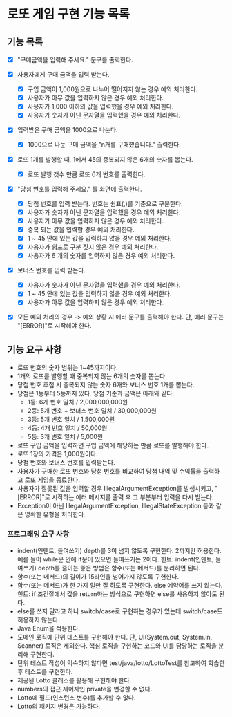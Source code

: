 # 로또 게임 구현 기능 목록

## 기능 목록

- [x] "구매금액을 입력해 주세요." 문구를 출력한다.

- [x] 사용자에게 구매 금액을 입력 받는다. 
  - [x] 구입 금액이 1,000원으로 나누어 떨어지지 않는 경우 예외 처리한다.
  - [x] 사용자가 아무 값을 입력하지 않은 경우 예외 처리한다.
  - [x] 사용자가 1,000 이하의 값을 입력했을 경우 예외 처리한다.
  - [x] 사용자가 숫자가 아닌 문자열을 입력했을 경우 예외 처리한다.

- [x] 입력받은 구매 금액을 1000으로 나눈다.
  - [x] 1000으로 나눈 구매 금액을 "n개를 구매했습니다." 출력한다.

- [x] 로또 1개를 발행할 때, 1에서 45의 중복되지 않은 6개의 숫자를 뽑는다.
  - [x] 로또 발행 갯수 만큼 로또 6개 번호를 출력한다.

- [x] "당첨 번호를 입력해 주세요." 를 화면에 출력한다.
  - [x] 당첨 번호를 입력 받는다. 번호는 쉼표(,)를 기준으로 구분한다.
  - [x] 사용자가 숫자가 아닌 문자열을 입력했을 경우 예외 처리한다.
  - [x] 사용자가 아무 값을 입력하지 않은 경우 예외 처리한다.
  - [x] 중복 되는 값을 입력할 경우 예외 처리한다.
  - [x] 1 ~ 45 안에 있는 값을 입력하지 않을 경우 예외 처리한다.
  - [x] 사용자가 쉼표로 구분 짓지 않은 경우 예외 처리한다.
  - [x] 사용자가 6 개의 숫자를 입력하지 않은 경우 예외 처리한다.

- [x] 보너스 번호를 입력 받는다.
  - [x] 사용자가 숫자가 아닌 문자열을 입력했을 경우 예외 처리한다.
  - [x] 1 ~ 45 안에 있는 값을 입력하지 않을 경우 예외 처리한다.
  - [x] 사용자가 아무 값을 입력하지 않은 경우 예외 처리한다.

- [x] 모든 예외 처리의 경우 -> 예외 상황 시 에러 문구를 출력해야 한다. 단, 에러 문구는 "[ERROR]"로 시작해야 한다.


## 기능 요구 사항

- 로또 번호의 숫자 범위는 1~45까지이다.
- 1개의 로또를 발행할 때 중복되지 않는 6개의 숫자를 뽑는다.
- 당첨 번호 추첨 시 중복되지 않는 숫자 6개와 보너스 번호 1개를 뽑는다.
- 당첨은 1등부터 5등까지 있다. 당첨 기준과 금액은 아래와 같다.
    - 1등: 6개 번호 일치 / 2,000,000,000원
    - 2등: 5개 번호 + 보너스 번호 일치 / 30,000,000원
    - 3등: 5개 번호 일치 / 1,500,000원
    - 4등: 4개 번호 일치 / 50,000원
    - 5등: 3개 번호 일치 / 5,000원
- 로또 구입 금액을 입력하면 구입 금액에 해당하는 만큼 로또를 발행해야 한다.
- 로또 1장의 가격은 1,000원이다.
- 당첨 번호와 보너스 번호를 입력받는다.
- 사용자가 구매한 로또 번호와 당첨 번호를 비교하여 당첨 내역 및 수익률을 출력하고 로또 게임을 종료한다.
- 사용자가 잘못된 값을 입력할 경우 IllegalArgumentException를 발생시키고, "[ERROR]"로 시작하는 에러 메시지를 출력 후 그 부분부터 입력을 다시 받는다.
- Exception이 아닌 IllegalArgumentException, IllegalStateException 등과 같은 명확한 유형을 처리한다.

### 프로그래밍 요구 사항

- indent(인덴트, 들여쓰기) depth를 3이 넘지 않도록 구현한다. 2까지만 허용한다.
예를 들어 while문 안에 if문이 있으면 들여쓰기는 2이다.
힌트: indent(인덴트, 들여쓰기) depth를 줄이는 좋은 방법은 함수(또는 메서드)를 분리하면 된다.
- 함수(또는 메서드)의 길이가 15라인을 넘어가지 않도록 구현한다.
- 함수(또는 메서드)가 한 가지 일만 잘 하도록 구현한다.
else 예약어를 쓰지 않는다.
힌트: if 조건절에서 값을 return하는 방식으로 구현하면 else를 사용하지 않아도 된다.
- else를 쓰지 말라고 하니 switch/case로 구현하는 경우가 있는데 switch/case도 허용하지 않는다.
- Java Enum을 적용한다.
- 도메인 로직에 단위 테스트를 구현해야 한다. 단, UI(System.out, System.in, Scanner) 로직은 제외한다.
핵심 로직을 구현하는 코드와 UI를 담당하는 로직을 분리해 구현한다.
- 단위 테스트 작성이 익숙하지 않다면 test/java/lotto/LottoTest를 참고하여 학습한 후 테스트를 구현한다.
- 제공된 Lotto 클래스를 활용해 구현해야 한다.
- numbers의 접근 제어자인 private을 변경할 수 없다.
- Lotto에 필드(인스턴스 변수)를 추가할 수 없다.
- Lotto의 패키지 변경은 가능하다.
